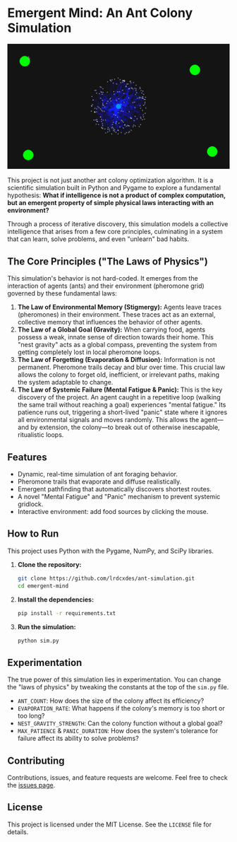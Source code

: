 # Emergent Mind: An Ant Colony Simulation

![Simulation Demo](demo.gif) 

This project is not just another ant colony optimization algorithm. It is a scientific simulation built in Python and Pygame to explore a fundamental hypothesis: **What if intelligence is not a product of complex computation, but an emergent property of simple physical laws interacting with an environment?**

Through a process of iterative discovery, this simulation models a collective intelligence that arises from a few core principles, culminating in a system that can learn, solve problems, and even "unlearn" bad habits.

## The Core Principles ("The Laws of Physics")

This simulation's behavior is not hard-coded. It emerges from the interaction of agents (ants) and their environment (pheromone grid) governed by these fundamental laws:

1.  **The Law of Environmental Memory (Stigmergy):** Agents leave traces (pheromones) in their environment. These traces act as an external, collective memory that influences the behavior of other agents.
2.  **The Law of a Global Goal (Gravity):** When carrying food, agents possess a weak, innate sense of direction towards their home. This "nest gravity" acts as a global compass, preventing the system from getting completely lost in local pheromone loops.
3.  **The Law of Forgetting (Evaporation & Diffusion):** Information is not permanent. Pheromone trails decay and blur over time. This crucial law allows the colony to forget old, inefficient, or irrelevant paths, making the system adaptable to change.
4.  **The Law of Systemic Failure (Mental Fatigue & Panic):** This is the key discovery of the project. An agent caught in a repetitive loop (walking the same trail without reaching a goal) experiences "mental fatigue." Its patience runs out, triggering a short-lived "panic" state where it ignores all environmental signals and moves randomly. This allows the agent—and by extension, the colony—to break out of otherwise inescapable, ritualistic loops.

## Features
*   Dynamic, real-time simulation of ant foraging behavior.
*   Pheromone trails that evaporate and diffuse realistically.
*   Emergent pathfinding that automatically discovers shortest routes.
*   A novel "Mental Fatigue" and "Panic" mechanism to prevent systemic gridlock.
*   Interactive environment: add food sources by clicking the mouse.

## How to Run
This project uses Python with the Pygame, NumPy, and SciPy libraries.

1.  **Clone the repository:**
    ```bash
    git clone https://github.com/lrdcxdes/ant-simulation.git
    cd emergent-mind
    ```

2.  **Install the dependencies:**
    ```bash
    pip install -r requirements.txt
    ```

3.  **Run the simulation:**
    ```bash
    python sim.py
    ```

## Experimentation
The true power of this simulation lies in experimentation. You can change the "laws of physics" by tweaking the constants at the top of the `sim.py` file.

*   `ANT_COUNT`: How does the size of the colony affect its efficiency?
*   `EVAPORATION_RATE`: What happens if the colony's memory is too short or too long?
*   `NEST_GRAVITY_STRENGTH`: Can the colony function without a global goal?
*   `MAX_PATIENCE` & `PANIC_DURATION`: How does the system's tolerance for failure affect its ability to solve problems?

## Contributing
Contributions, issues, and feature requests are welcome. Feel free to check the [issues page](https://github.com/lrdcxdes/ant-simulation/issues).

## License
This project is licensed under the MIT License. See the `LICENSE` file for details.